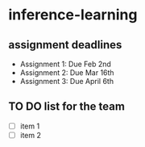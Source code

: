 # inference-learning
## assignment deadlines
* Assignment 1: Due Feb 2nd
* Assignment 2: Due Mar 16th
* Assignment 3: Due April 6th

## TO DO list for the team
- [ ] item 1
- [ ] item 2
